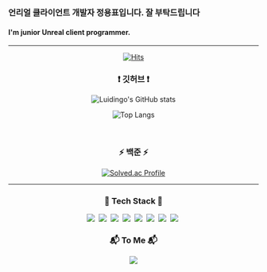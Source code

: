 ### 언리얼 클라이언트 개발자 정용표입니다. 잘 부탁드립니다 <br>
#### I'm junior Unreal client programmer. 

---
<div align="center">
  
  [![Hits](https://hits.seeyoufarm.com/api/count/incr/badge.svg?url=https%3A%2F%2Fgithub.com%2FLuidingo%2Fhit-counter&count_bg=%2330D4F1&title_bg=%23292727&icon=github.svg&icon_color=%23E7E7E7&title=View&edge_flat=false)](https://hits.seeyoufarm.com)
</div>
<h3 align="center">❗ 깃허브 ❗</h3>
<div align="center">
  
  ![Luidingo's GitHub stats](https://github-readme-stats.vercel.app/api?username=Luidingo&show_icons=true&theme=dark)
</div>
<div align="center">
  
![Top Langs](https://github-readme-stats.vercel.app/api/top-langs/?username=Luidingo&layout=compact&theme=Darcula)
</div>
<br>

<h3 align="center">⚡ 백준 ⚡</h3>
<div align="center">
  
[![Solved.ac Profile](http://mazassumnida.wtf/api/generate_badge?boj=bobossjung)](https://solved.ac/bobossjung)
</div>

---
<h3 align="center">🔧 Tech Stack 🔨</h3>
<p align="center">
  <img src="https://img.shields.io/badge/C++-00599C?style=for-the-badge&logo=C%2B%2B&logoColor=white"/></a>&nbsp 
  <img src="https://img.shields.io/badge/Java-007396?style=for-the-badge&logo=eclipseide&logoColor=white"/></a>&nbsp
  <img src="https://img.shields.io/badge/C Sharp-239120?style=for-the-badge&logo=csharp&logoColor=white"/></a>&nbsp 
  <img src="https://img.shields.io/badge/Javascript-ffb13b?style=for-the-badge&logo=javascript&logoColor=white"/></a>&nbsp 
  <img src="https://img.shields.io/badge/Unreal Engine-0E1128?style=for-the-badge&logo=unrealengine&logoColor=white"/></a>&nbsp
  <img src="https://img.shields.io/badge/Unity-FFFFFF?style=for-the-badge&logo=unity&logoColor=black"/></a>&nbsp
  <img src="https://img.shields.io/badge/Html5-E34F26?style=for-the-badge&logo=html5&logoColor=white"/></a>&nbsp
  <img src="https://img.shields.io/badge/CSS-663399?style=for-the-badge&logo=css&logoColor=white"/></a>&nbsp
</p>
<h3 align="center">📬 To Me 📬</h3>
<p align="center">
  <a href="mailto:boboss4253@gmail.com"><img src="https://img.shields.io/badge/Gmail-d14836?style=flat-square&logo=Gmail&logoColor=white&link=boboss4253@gmail.com"/></a>
</p>
